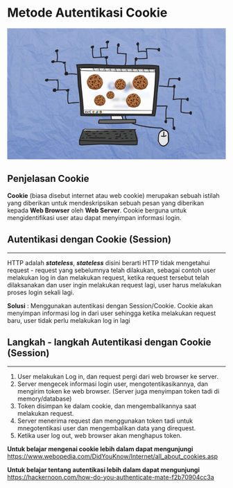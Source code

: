 # Metode Autentikasi Cookie


![metode-autentikasi-cookie.jpg](metode-autentikasi-cookie.jpg)

## Penjelasan Cookie

**Cookie** (biasa disebut internet atau web cookie) merupakan sebuah istilah yang diberikan untuk mendeskripsikan sebuah pesan yang diberikan kepada **Web Browser** oleh **Web Server**. Cookie berguna untuk mengidentifikasi user atau dapat menyimpan informasi login.

## Autentikasi dengan Cookie (Session)
---
HTTP adalah ***stateless***, ***stateless*** disini berarti HTTP tidak mengetahui request - request yang sebelumnya telah dilakukan, sebagai contoh user melakukan log in dan melakukan request, ketika request tersebut telah dilaksanakan dan user ingin melakukan request lagi, user harus melakukan proses login sekali lagi.

**Solusi** : Menggunakan autentikasi dengan Session/Cookie. Cookie akan menyimpan informasi log in dari user sehingga ketika melakukan request baru, user tidak perlu melakukan log in lagi

## Langkah - langkah Autentikasi dengan Cookie (Session)
---
1. User melakukan Log in, dan request pergi dari web browser ke server.
2. Server mengecek informasi login user, mengotentikasikannya, dan mengirim token ke web browser. (Server juga menyimpan token tadi di memory/database)
3. Token disimpan ke dalam cookie, dan mengembalikannya saat melakukan request.
4. Server menerima request dan menggunakan token tadi untuk mnegotentikasi user dan mengembalikan data yang direquest.
5. Ketika user log out, web browser akan menghapus token.


**Untuk belajar mengenai cookie lebih dalam dapat mengunjungi** https://www.webopedia.com/DidYouKnow/Internet/all_about_cookies.asp

**Untuk belajar tentang autentikasi lebih dalam dapat mengunjungi** https://hackernoon.com/how-do-you-authenticate-mate-f2b70904cc3a